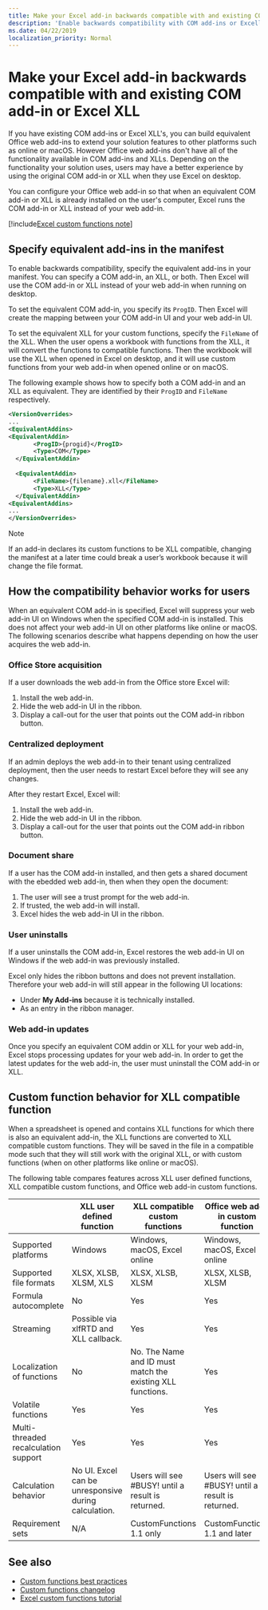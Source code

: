```yaml
---
title: Make your Excel add-in backwards compatible with and existing COM add-in or Excel XLL
description: 'Enable backwards compatibility with COM add-ins or Excell XLLs that have equivalent functionality to your Office web add-in'
ms.date: 04/22/2019
localization_priority: Normal
---
```


# Make your Excel add-in backwards compatible with and existing COM add-in or Excel XLL

If you have existing COM add-ins or Excel XLL's, you can build equivalent Office web add-ins to extend your solution features to other platforms such as online or macOS. However Office web add-ins don't have all of the functionality available in COM add-ins and XLLs. Depending on the functionality your solution uses, users may have a better experience by using the original COM add-in or XLL when they use Excel on desktop.

You can configure your Office web add-in so that when an equivalent COM add-in or XLL is already installed on the user's computer, Excel runs the COM add-in or XLL instead of your web add-in.

[!include[Excel custom functions note](../includes/excel-custom-functions-note.md)]

## Specify equivalent add-ins in the manifest

To enable backwards compatibility, specify the equivalent add-ins in your manifest. You can specify a COM add-in, an XLL, or both. Then Excel will use the COM add-in or XLL instead of your web add-in when running on desktop.

To set the equivalent COM add-in, you specify its `ProgID`. Then Excel will create the mapping between your COM add-in UI and your web add-in UI.

To set the equivalent XLL for your custom functions, specify the `FileName` of the XLL. When the user opens a workbook with functions from the XLL, it will convert the functions to compatible functions. Then the workbook will use the XLL when opened in Excel on desktop, and it will use custom functions from your web add-in when opened online or on macOS.

The following example shows how to specify both a COM add-in and an XLL as equivalent. They are identified by their `ProgID` and `FileName` respectively.

```xml
<VersionOverrides>
...
<EquivalentAddins>  
<EquivalentAddin>  
       <ProgID>{progid}</ProgID>  
       <Type>COM</Type>  
  </EquivalentAddin>  
  
  <EquivalentAddin>  
       <FileName>{filename}.xll</FileName>  
       <Type>XLL</Type>  
  </EquivalentAddin>  
<EquivalentAddins>
...
</VersionOverrides>
```

> [!NOTE]
> If an add-in declares its custom functions to be XLL compatible, changing the manifest at a later time could break a user’s workbook because it will change the file format.

## How the compatibility behavior works for users

When an equivalent COM add-in is specified, Excel will suppress your web add-in UI on Windows when the specified COM add-in is installed. This does not affect your web add-in UI on other platforms like online or macOS. The following scenarios describe what happens depending on how the user acquires the web add-in.

### Office Store acquisition  

If a user downloads the web add-in from the Office store Excel will:

1. Install the web add-in.
2. Hide the web add-in UI in the ribbon.
3. Display a call-out for the user that points out the COM add-in ribbon button.

### Centralized deployment

If an admin deploys the web add-in to their tenant using centralized deployment, then the user needs to restart Excel before they will see any changes.

After they restart Excel, Excel will:

1. Install the web add-in.
2. Hide the web add-in UI in the ribbon.
3. Display a call-out for the user that points out the COM add-in ribbon button.

### Document share

If a user has the COM add-in installed, and then gets a shared document with the ebedded web add-in, then when they open the document:

1. The user will see a trust prompt for the web add-in.
2. If trusted, the web add-in will install.
3. Excel hides the web add-in UI in the ribbon.

### User uninstalls

If a user uninstalls the COM add-in, Excel restores the web add-in UI on Windows if the web add-in was previously installed.

Excel only hides the ribbon buttons and does not prevent installation. Therefore your web add-in will still appear in the following UI locations:

- Under **My Add-ins** because it is technically installed.
- As an entry in the ribbon manager.

### Web add-in updates

Once you specify an equivalent COM addin or XLL for your web add-in, Excel stops processing updates for your web add-in. In order to get the latest updates for the web add-in, the user must uninstall the COM add-in or XLL.

## Custom function behavior for XLL compatible function

When a spreadsheet is opened and contains XLL functions for which there is also an equivalent add-in, the XLL functions are converted to XLL compatible custom functions. They will be saved in the file in a compatible mode such that they will still work with the original XLL, or with custom functions (when on other platforms like online or macOS).

The following table compares features across XLL user defined functions, XLL compatible custom functions, and Office web add-in custom functions.

|         |XLL user defined function |XLL compatible custom functions |Office web add-in custom function |
|---------|---------|---------|---------|
| Supported platforms | Windows | Windows, macOS, Excel online | Windows, macOS, Excel online |
| Supported file formats | XLSX, XLSB, XLSM, XLS | XLSX, XLSB, XLSM | XLSX, XLSB, XLSM |
| Formula autocomplete | No | Yes | Yes |
| Streaming | Possible via xlfRTD and XLL callback. | Yes | Yes |
| Localization of functions | No | No. The Name and ID must match the existing XLL functions. | Yes |
| Volatile functions | Yes | Yes | Yes |
| Multi-threaded recalculation support | Yes | Yes | Yes |
| Calculation behavior | No UI. Excel can be unresponsive during calculation. | Users will see #BUSY! until a result is returned. | Users will see #BUSY! until a result is returned. |
| Requirement sets | N/A | CustomFunctions 1.1 only | CustomFunctions 1.1 and later |

## See also

- [Custom functions best practices](custom-functions-best-practices.md)
- [Custom functions changelog](custom-functions-changelog.md)
- [Excel custom functions tutorial](../tutorials/excel-tutorial-create-custom-functions.md)
